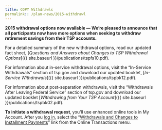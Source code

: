 ```yaml
---
title: COPY Withdrawls
permalink:: /plan-news/2015-withdrawl
---
```

**2015 withdrawal options now available &#8212; We’re pleased to announce that all participants now have more options when seeking to withdraw retirement savings from their TSP accounts.**

For a detailed summary of the new withdrawal options, read our updated fact sheet, [_Questions and Answers about Changes to TSP Withdrawal Options_]({{ site.baseurl }}/publications/tspfs10.pdf).

For information about in-service withdrawal options, visit the “In-Service Withdrawals” section of tsp.gov and download our updated booklet, [_In-Service Withdrawals_]({{ site.baseurl }}/publications/tspbk12.pdf).

For information about post-separation withdrawals, visit the “Withdrawals After Leaving Federal Service” section of tsp.gov and download our updated booklet [_Withdrawing from Your TSP Account_]({{ site.baseurl }}/publications/tspbk02.pdf).

**To initiate a withdrawal request**, you’ll use enhanced online tools in My Account. After you [log in](javascript:void(0)), select the “[Withdrawals and Changes to Installment Payments](javascript:void(0))” link from the Online Transactions menu.
